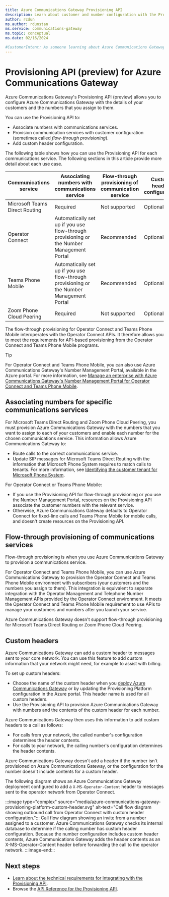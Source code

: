 ```yaml
---
title: Azure Communications Gateway Provisioning API
description: Learn about customer and number configuration with the Provisioning API with Azure Communications Gateway.
author: rcdun
ms.author: rdunstan
ms.service: communications-gateway
ms.topic: conceptual
ms.date: 02/16/2024

#CustomerIntent: As someone learning about Azure Communications Gateway, I want to understand the Provisioning Platform, so that I know whether I need to integrate with it
---
```


# Provisioning API (preview) for Azure Communications Gateway

Azure Communications Gateway's Provisioning API (preview) allows you to configure Azure Communications Gateway with the details of your customers and the numbers that you assign to them.

You can use the Provisioning API to:
- Associate numbers with communications services.
- Provision communication services with customer configuration (sometimes called _flow-through provisioning_).
- Add custom header configuration.

The following table shows how you can use the Provisioning API for each communications service. The following sections in this article provide more detail about each use case.

|Communications service | Associating numbers with communications service | Flow-through provisioning of communication service | Custom header configuration |
|---|---|---|---|
|Microsoft Teams Direct Routing | Required | Not supported | Optional |
|Operator Connect | Automatically set up if you use flow-through provisioning or the Number Management Portal | Recommended | Optional |
|Teams Phone Mobile | Automatically set up if you use flow-through provisioning or the Number Management Portal | Recommended | Optional |
|Zoom Phone Cloud Peering | Required | Not supported | Optional |

The flow-through provisioning for Operator Connect and Teams Phone Mobile interoperates with the Operator Connect APIs. It therefore allows you to meet the requirements for API-based provisioning from the Operator Connect and Teams Phone Mobile programs.

> [!TIP]
> For Operator Connect and Teams Phone Mobile, you can also use Azure Communications Gateway's Number Management Portal, available in the Azure portal. For more information, see [Manage an enterprise with Azure Communications Gateway's Number Management Portal for Operator Connect and Teams Phone Mobile](manage-enterprise-operator-connect.md).

## Associating numbers for specific communications services

For Microsoft Teams Direct Routing and Zoom Phone Cloud Peering, you must provision Azure Communications Gateway with the numbers that you want to assign to each of your customers and enable each number for the chosen communications service. This information allows Azure Communications Gateway to:

- Route calls to the correct communications service.
- Update SIP messages for Microsoft Teams Direct Routing with the information that Microsoft Phone System requires to match calls to tenants. For more information, see [Identifying the customer tenant for Microsoft Phone System](interoperability-teams-direct-routing.md#identifying-the-customer-tenant-for-microsoft-phone-system).

For Operator Connect or Teams Phone Mobile:
- If you use the Provisioning API for flow-through provisioning or you use the Number Management Portal, resources on the Provisioning API associate the customer numbers with the relevant service.
- Otherwise, Azure Communications Gateway defaults to Operator Connect for fixed-line calls and Teams Phone Mobile for mobile calls, and doesn't create resources on the Provisioning API.

## Flow-through provisioning of communications services

Flow-through provisioning is when you use Azure Communications Gateway to provision a communications service. 

For Operator Connect and Teams Phone Mobile, you can use Azure Communications Gateway to provision the Operator Connect and Teams Phone Mobile environment with subscribers (your customers and the numbers you assign to them). This integration is equivalent to separate integration with the Operator Management and Telephone Number Management APIs provided by the Operator Connect environment. It meets the Operator Connect and Teams Phone Mobile requirement to use APIs to manage your customers and numbers after you launch your service.

Azure Communications Gateway doesn't support flow-through provisioning for Microsoft Teams Direct Routing or Zoom Phone Cloud Peering.

## Custom headers

Azure Communications Gateway can add a custom header to messages sent to your core network. You can use this feature to add custom information that your network might need, for example to assist with billing.

To set up custom headers:

- Choose the name of the custom header when you [deploy Azure Communications Gateway](deploy.md) or by updating the Provisioning Platform configuration in the Azure portal. This header name is used for all custom headers.
- Use the Provisioning API to provision Azure Communications Gateway with numbers and the contents of the custom header for each number.

Azure Communications Gateway then uses this information to add custom headers to a call as follows:

- For calls from your network, the called number's configuration determines the header contents.
- For calls to your network, the calling number's configuration determines the header contents.

Azure Communications Gateway doesn't add a header if the number isn't provisioned on Azure Communications Gateway, or the configuration for the number doesn't include contents for a custom header.

The following diagram shows an Azure Communications Gateway deployment configured to add a `X-MS-Operator-Content` header to messages sent to the operator network from Operator Connect.

:::image type="complex" source="media/azure-communications-gateway-provisioning-platform-custom-header.svg" alt-text="Call flow diagram showing outbound call from Operator Connect with custom header configuration.":::
    Call flow diagram showing an invite from a number assigned to a customer. Azure Communications Gateway checks its internal database to determine if the calling number has custom header configuration. Because the number configuration includes custom header contents, Azure Communications Gateway adds the header contents as an X-MS-Operator-Content header before forwarding the call to the operator network.
:::image-end:::

## Next steps

- [Learn about the technical requirements for integrating with the Provisioning API](integrate-with-provisioning-api.md).
- Browse the [API Reference for the Provisioning API](/rest/api/voiceservices).

